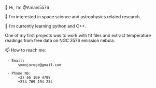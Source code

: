 👋 Hi, I’m @Amani5576

👀 I’m interested in space science and astrophysics related research

🌱 I’m currently learning python and C++. 

One of my first projects was to work with fit files and extract temperature readings from free data on NGC 3576 emission nebula.

📫 How to reach me:

     - Email: 
          smmnjoroge@gmail.com

     - Phone No: 
          +27 66 109 4789
          +254 769 194 234
   
<!---
Amani5576/Amani5576 is a ✨ special ✨ repository because its `README.md` (this file) appears on your GitHub profile.
You can click the Preview link to take a look at your changes.
--->

